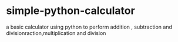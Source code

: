 # simple-python-calculator
a basic calculator using python to perform addition , subtraction and divisionraction,multiplication and division
